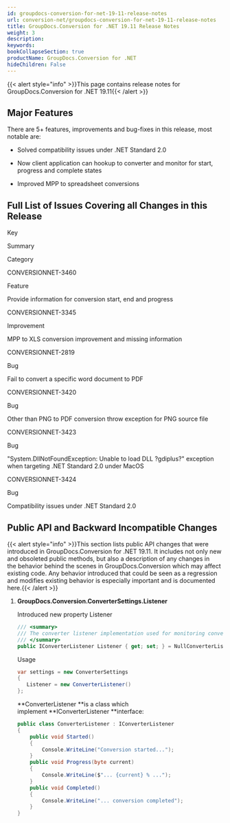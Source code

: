 ```yaml
---
id: groupdocs-conversion-for-net-19-11-release-notes
url: conversion-net/groupdocs-conversion-for-net-19-11-release-notes
title: GroupDocs.Conversion for .NET 19.11 Release Notes
weight: 3
description: 
keywords: 
bookCollapseSection: true
productName: GroupDocs.Conversion for .NET
hideChildren: False
---
```

{{< alert style="info" >}}This page contains release notes for GroupDocs.Conversion for .NET 19.11{{< /alert >}}

## Major Features

There are 5+ features, improvements and bug-fixes in this release, most notable are:

*   Solved compatibility issues under .NET Standard 2.0
    
*   Now client application can hookup to converter and monitor for start, progress and complete states
*   Improved MPP to spreadsheet conversions

## Full List of Issues Covering all Changes in this Release

Key

Summary

Category

CONVERSIONNET-3460

Feature

Provide information for conversion start, end and progress

CONVERSIONNET-3345

Improvement

MPP to XLS conversion improvement and missing information

CONVERSIONNET-2819

Bug

Fail to convert a specific word document to PDF

CONVERSIONNET-3420

Bug

Other than PNG to PDF conversion throw exception for PNG source file

CONVERSIONNET-3423

Bug

"System.DllNotFoundException: Unable to load DLL ?gdiplus?" exception when targeting .NET Standard 2.0 under MacOS

CONVERSIONNET-3424

Bug

Compatibility issues under .NET Standard 2.0

## Public API and Backward Incompatible Changes

{{< alert style="info" >}}This section lists public API changes that were introduced in GroupDocs.Conversion for .NET 19.11. It includes not only new and obsoleted public methods, but also a description of any changes in the behavior behind the scenes in GroupDocs.Conversion which may affect existing code. Any behavior introduced that could be seen as a regression and modifies existing behavior is especially important and is documented here.{{< /alert >}}

1.  **GroupDocs.Conversion.ConverterSettings.Listener**
    
    Introduced new property Listener
    
    ```csharp
    /// <summary>
    /// The converter listener implementation used for monitoring conversion status and progress
    /// </summary>
    public IConverterListener Listener { get; set; } = NullConverterListener.Instance;
    ```
    
    Usage
    
    ```csharp
    var settings = new ConverterSettings
    {
       Listener = new ConverterListener()
    };
    ```
    
    **ConverterListener **is a class which implement **IConverterListener **interface:
    
    ```csharp
    public class ConverterListener : IConverterListener
    {
        public void Started()
        {
            Console.WriteLine("Conversion started...");
        }
        public void Progress(byte current)
        {
            Console.WriteLine($"... {current} % ...");
        }
        public void Completed()
        {
            Console.WriteLine("... conversion completed");
        }
    }
    ```
